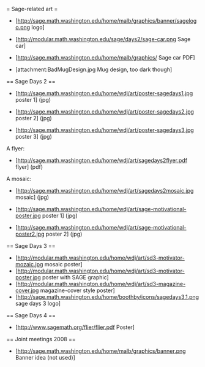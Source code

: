 = Sage-related art =

 * [http://sage.math.washington.edu/home/malb/graphics/banner/sagelogo.png logo]

 * [http://modular.math.washington.edu/sage/days2/sage-car.png Sage car]

 * [http://sage.math.washington.edu/home/malb/graphics/ Sage car PDF]

 * [attachment:BadMugDesign.jpg Mug design, too dark though]


== Sage Days 2 ==

 * [http://sage.math.washington.edu/home/wdj/art/poster-sagedays1.jpg poster 1] (jpg)

 * [http://sage.math.washington.edu/home/wdj/art/poster-sagedays2.jpg poster 2] (jpg)

 * [http://sage.math.washington.edu/home/wdj/art/poster-sagedays3.jpg poster 3] (jpg)

A flyer:

 * [http://sage.math.washington.edu/home/wdj/art/sagedays2flyer.pdf flyer]  (pdf)

A mosaic:

 * [http://sage.math.washington.edu/home/wdj/art/sagedays2mosaic.jpg mosaic] (jpg)

 * [http://sage.math.washington.edu/home/wdj/art/sage-motivational-poster.jpg poster 1] (jpg)

 * [http://sage.math.washington.edu/home/wdj/art/sage-motivational-poster2.jpg poster 2] (jpg)

== Sage Days 3 ==
 * [http://modular.math.washington.edu/home/wdj/art/sd3-motivator-mozaic.jpg mosaic poster]
 * [http://modular.math.washington.edu/home/wdj/art/sd3-motivator-poster.jpg poster with SAGE graphic]
 * [http://modular.math.washington.edu/home/wdj/art/sd3-magazine-cover.jpg magazine-cover style poster]
 * [http://sage.math.washington.edu/home/boothby/icons/sagedays3.1.png sage days 3 logo]

== Sage Days 4 ==
 * [http://www.sagemath.org/flier/flier.pdf Poster]

== Joint meetings 2008 ==
 * [http://sage.math.washington.edu/home/malb/graphics/banner.png Banner idea (not used)]
